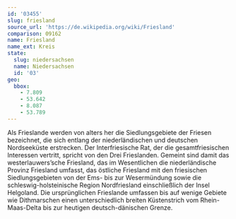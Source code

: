 ```yaml
---
id: '03455'
slug: friesland
source_url: 'https://de.wikipedia.org/wiki/Friesland'
comparison: 09162
name: Friesland
name_ext: Kreis
state:
  slug: niedersachsen
  name: Niedersachsen
  id: '03'
geo:
  bbox:
    - 7.809
    - 53.642
    - 8.087
    - 53.789
---
```


Als Frieslande werden von alters her die Siedlungsgebiete der Friesen bezeichnet, die sich entlang der niederländischen und deutschen Nordseeküste erstrecken. Der Interfriesische Rat, der die gesamtfriesischen Interessen vertritt, spricht von den Drei Frieslanden. Gemeint sind damit das westerlauwers’sche Friesland, das im Wesentlichen die niederländische Provinz Friesland umfasst, das östliche Friesland mit den friesischen Siedlungsgebieten von der Ems- bis zur Wesermündung sowie die schleswig-holsteinische Region Nordfriesland einschließlich der Insel Helgoland. Die ursprünglichen Frieslande umfassen bis auf wenige Gebiete wie Dithmarschen einen unterschiedlich breiten Küstenstrich vom Rhein-Maas-Delta bis zur heutigen deutsch-dänischen Grenze.
